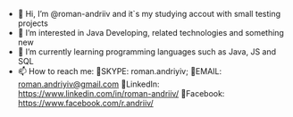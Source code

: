 - 👋 Hi, I’m @roman-andriiv and it`s my studying accout with small testing projects
- 👀 I’m interested in Java Developing, related technologies and something new
- 🌱 I’m currently learning programming languages such as Java, JS and SQL
- 📫 How to reach me:
🔹SKYPE: 
    roman.andriyiv;
🔹EMAIL:
    roman.andriyiv@gmail.com
🔹LinkedIn:
    https://www.linkedin.com/in/roman-andriiv/
🔹Facebook:
    https://www.facebook.com/r.andriiv/
